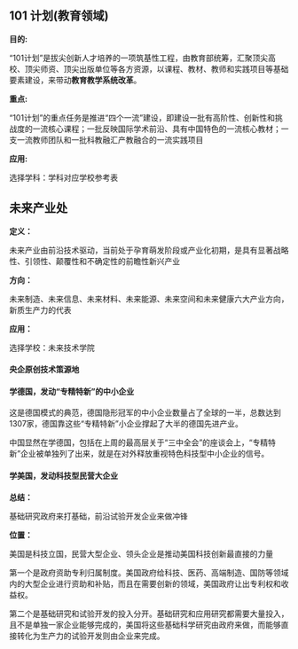 ## 101 计划(教育领域)

**目的:**

“101计划”是拔尖创新人才培养的一项筑基性工程，由教育部统筹，汇聚顶尖高校、顶尖师资、顶尖出版单位等各方资源，以课程、教材、教师和实践项目等基础要素建设，来带动**教育教学系统改革**。

**重点:**

“101计划”的重点任务是推进“四个一流”建设，即建设一批有高阶性、创新性和挑战度的一流核心课程；一批反映国际学术前沿、具有中国特色的一流核心教材；一支一流教师团队和一批科教融汇产教融合的一流实践项目

**应用:** 

选择学科：学科对应学校参考表

## 未来产业处

**定义：**

未来产业由前沿技术驱动，当前处于孕育萌发阶段或产业化初期，是具有显著战略性、引领性、颠覆性和不确定性的前瞻性新兴产业

**方向：**

未来制造、未来信息、未来材料、未来能源、未来空间和未来健康六大产业方向，新质生产力的代表

**应用：**

选择学校：未来技术学院

#### 央企原创技术策源地

#### 学德国，发动“专精特新”的中小企业

这是德国模式的典范，德国隐形冠军的中小企业数量占了全球的一半，总数达到1307家，德国靠这些“专精特新”小企业撑起了大半的德国先进产业。

中国显然在学德国，包括在上周的最高层关于“三中全会”的座谈会上，“专精特新”企业被单独列了出来，就是在对外释放重视特色科技型中小企业的信号。

#### 学美国，发动科技型民营大企业

**总结：** 

基础研究政府来打基础，前沿试验开发企业来做冲锋

**位置：**

美国是科技立国，民营大型企业、领头企业是推动美国科技创新最直接的力量

第一个是政府资助专利归属制度。美国政府给科技、医药、高端制造、国防等领域内的大型企业进行资助和补贴，而且在需要创新的领域，美国政府让出专利权和收益权。 

第二个是基础研究和试验开发的投入分开。基础研究和应用研究都需要大量投入，且不是单独一家企业能够完成的，美国将这些基础科学研究由政府来做，而能够直接转化为生产力的试验开发则由企业来完成。